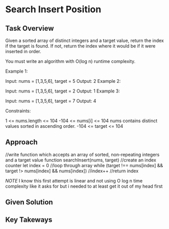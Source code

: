 # Search Insert Position

## Task Overview
Given a sorted array of distinct integers and a target value, return the index if the target is found. If not, return the index where it would be if it were inserted in order.

You must write an algorithm with O(log n) runtime complexity.

 

Example 1:

Input: nums = [1,3,5,6], target = 5
Output: 2
Example 2:

Input: nums = [1,3,5,6], target = 2
Output: 1
Example 3:

Input: nums = [1,3,5,6], target = 7
Output: 4
 

Constraints:

1 <= nums.length <= 104
-104 <= nums[i] <= 104
nums contains distinct values sorted in ascending order.
-104 <= target <= 104

## Approach
//write function which accepts an array of sorted, non-repeating integers and a target value function searchInsert(nums, target)
//create an index counter let index = 0
//loop through array while (target !== nums[index] && target !> nums[index] && nums[index])
    //index++
//return index

*NOTE* I know this first attempt is linear and not using O log n time complexity like it asks for but i needed to at least get it out of my head first

## Given Solution

## Key Takeways




